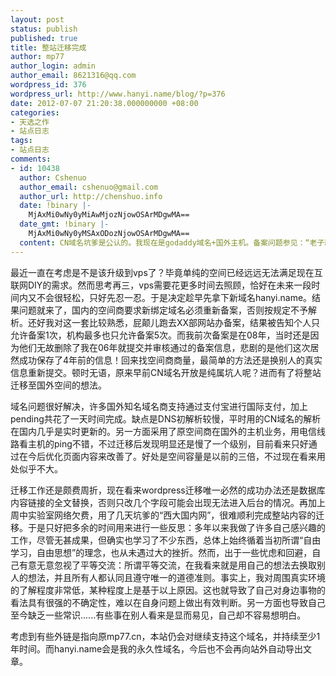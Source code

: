 ```yaml
---
layout: post
status: publish
published: true
title: 整站迁移完成
author: mp77
author_login: admin
author_email: 8621316@qq.com
wordpress_id: 376
wordpress_url: http://www.hanyi.name/blog/?p=376
date: 2012-07-07 21:20:38.000000000 +08:00
categories:
- 天选之作
- 站点日志
tags:
- 站点日志
comments:
- id: 10438
  author: Cshenuo
  author_email: cshenuo@gmail.com
  author_url: http://chenshuo.info
  date: !binary |-
    MjAxMi0wNy0yMiAwMjozNjowOSArMDgwMA==
  date_gmt: !binary |-
    MjAxMi0wNy0yMSAxODozNjowOSArMDgwMA==
  content: CN域名坑爹是公认的。我现在是godaddy域名+国外主机。备案问题参见：“老子就是不备案，某信部去吃Shi吧！”
---
```

最近一直在考虑是不是该升级到vps了？毕竟单纯的空间已经远远无法满足现在互联网DIY的需求。然而思考再三，vps需要花更多时间去照顾，恰好在未来一段时间内又不会很轻松，只好先忍一忍。于是决定趁早先拿下新域名hanyi.name。结果问题就来了，国内的空间商要求新绑定域名必须重新备案，否则按规定不予解析。还好我对这一套比较熟悉，屁颠儿跑去XX部网站办备案，结果被告知个人只允许备案1次，机构最多也只允许备案5次。而我前次备案是在08年，当时还是因为他们无故删除了我在06年就提交并审核通过的备案信息，悲剧的是他们这次居然成功保存了4年前的信息！回来找空间商商量，最简单的方法还是换别人的真实信息重新提交。顿时无语，原来早前CN域名开放是纯属坑人呢？进而有了将整站迁移至国外空间的想法。

域名问题很好解决，许多国外知名域名商支持通过支付宝进行国际支付，加上pending共花了一天时间完成。缺点是DNS初解析较慢，平时用的CN域名的解析在国内几乎是实时更新的。另一方面采用了原空间商在国外的主机业务，用电信线路看主机的ping不错，不过迁移后发现明显还是慢了一个级别，目前看来只好通过在今后优化页面内容来改善了。好处是空间容量是以前的三倍，不过现在看来用处似乎不大。

迁移工作还是颇费周折，现在看来wordpress迁移唯一必然的成功办法还是数据库内容链接的全文替换，否则只改几个字段可能会出现无法进入后台的情况。再加上周中实验室网络欠费，用了几天坑爹的“西大国内网”，很难顺利完成整站内容的迁移。于是只好把多余的时间用来进行一些反思：多年以来我做了许多自己感兴趣的工作，尽管无甚成果，但确实也学习了不少东西，总体上始终循着当初所谓“自由学习，自由思想”的理念，也从未遇过大的挫折。然而，出于一些忧虑和回避，自己有意无意忽视了平等交流：所谓平等交流，在我看来就是用自己的想法去换取别人的想法，并且所有人都认同且遵守唯一的道德准则。事实上，我对周围真实环境的了解程度非常低，某种程度上是基于以上原因。这也就导致了自己对身边事物的看法具有很强的不确定性，难以在自身问题上做出有效判断。另一方面也导致自己至今缺乏一些常识......有些事在别人看来是显而易见，自己却不容易想明白。

考虑到有些外链是指向原mp77.cn，本站仍会对继续支持这个域名，并持续至少1年时间。而hanyi.name会是我的永久性域名，今后也不会再向站外自动导出文章。

